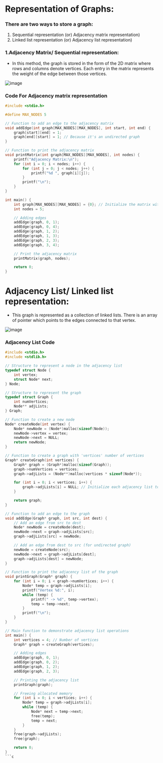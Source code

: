 # Representation of Graphs:
### There are two ways to store a graph:
 1. Sequential representation (or) Adjacency matrix representation)
 2. Linked list representation (or) Adjacency list representation)

### 1.Adjacency Matrix/ Sequential representation:

- In this method, the graph is stored in the form of the 2D matrix where rows and columns denote vertices. Each entry in the matrix represents  the weight of the 
 edge between those vertices.

![image](https://github.com/user-attachments/assets/1710f727-5bfe-4708-9bd0-24aa2e42991f)

### Code For  Adjacency matrix representation
```c
#include <stdio.h>

#define MAX_NODES 5

// Function to add an edge to the adjacency matrix
void addEdge(int graph[MAX_NODES][MAX_NODES], int start, int end) {
    graph[start][end] = 1;
    graph[end][start] = 1; // Because it's an undirected graph
}

// Function to print the adjacency matrix
void printMatrix(int graph[MAX_NODES][MAX_NODES], int nodes) {
    printf("Adjacency Matrix:\n");
    for (int i = 0; i < nodes; i++) {
        for (int j = 0; j < nodes; j++) {
            printf("%d ", graph[i][j]);
        }
        printf("\n");
    }
}

int main() {
    int graph[MAX_NODES][MAX_NODES] = {0}; // Initialize the matrix with zeros
    int nodes = 5;

    // Adding edges
    addEdge(graph, 0, 1);
    addEdge(graph, 0, 4);
    addEdge(graph, 1, 2);
    addEdge(graph, 1, 3);
    addEdge(graph, 2, 3);
    addEdge(graph, 3, 4);

    // Print the adjacency matrix
    printMatrix(graph, nodes);

    return 0;
}

```

# Adjacency List/ Linked list representation:
- This graph is represented as a collection of linked lists. There is an array of pointer which points to the edges connected to that vertex.

![image](https://github.com/user-attachments/assets/79b4946d-e721-4d0e-8fdc-f03137fbf20d)

### Adjacency List Code
```c
#include <stdio.h>
#include <stdlib.h>

// Structure to represent a node in the adjacency list
typedef struct Node {
    int vertex;
    struct Node* next;
} Node;

// Structure to represent the graph
typedef struct Graph {
    int numVertices;
    Node** adjLists;
} Graph;

// Function to create a new node
Node* createNode(int vertex) {
    Node* newNode = (Node*)malloc(sizeof(Node));
    newNode->vertex = vertex;
    newNode->next = NULL;
    return newNode;
}

// Function to create a graph with 'vertices' number of vertices
Graph* createGraph(int vertices) {
    Graph* graph = (Graph*)malloc(sizeof(Graph));
    graph->numVertices = vertices;
    graph->adjLists = (Node**)malloc(vertices * sizeof(Node*));

    for (int i = 0; i < vertices; i++) {
        graph->adjLists[i] = NULL; // Initialize each adjacency list to NULL
    }

    return graph;
}

// Function to add an edge to the graph
void addEdge(Graph* graph, int src, int dest) {
    // Add an edge from src to dest
    Node* newNode = createNode(dest);
    newNode->next = graph->adjLists[src];
    graph->adjLists[src] = newNode;

    // Add an edge from dest to src (for undirected graph)
    newNode = createNode(src);
    newNode->next = graph->adjLists[dest];
    graph->adjLists[dest] = newNode;
}

// Function to print the adjacency list of the graph
void printGraph(Graph* graph) {
    for (int i = 0; i < graph->numVertices; i++) {
        Node* temp = graph->adjLists[i];
        printf("Vertex %d:", i);
        while (temp) {
            printf(" -> %d", temp->vertex);
            temp = temp->next;
        }
        printf("\n");
    }
}

// Main function to demonstrate adjacency list operations
int main() {
    int vertices = 4; // Number of vertices
    Graph* graph = createGraph(vertices);

    // Adding edges
    addEdge(graph, 0, 1);
    addEdge(graph, 0, 2);
    addEdge(graph, 1, 2);
    addEdge(graph, 2, 3);

    // Printing the adjacency list
    printGraph(graph);

    // Freeing allocated memory
    for (int i = 0; i < vertices; i++) {
        Node* temp = graph->adjLists[i];
        while (temp) {
            Node* next = temp->next;
            free(temp);
            temp = next;
        }
    }
    free(graph->adjLists);
    free(graph);

    return 0;
}
```c
